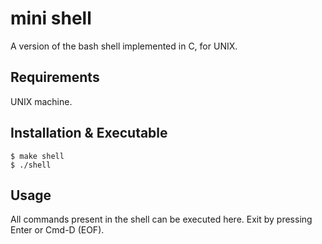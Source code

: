 # mini shell
A version of the bash shell implemented in C, for UNIX.  

## Requirements 

UNIX machine.

## Installation & Executable 

```console
$ make shell
$ ./shell
```

## Usage

All commands present in the shell can be executed here.
Exit by pressing Enter or Cmd-D (EOF).
